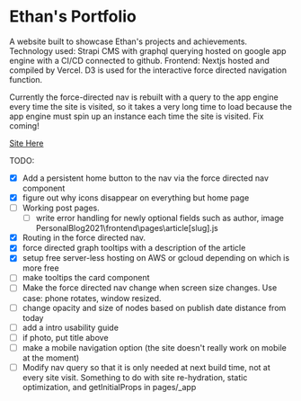 

# Ethan's Portfolio 

A website built to showcase Ethan's projects and achievements. Technology used: Strapi CMS with graphql querying hosted on google app engine with a CI/CD connected to github. Frontend: Nextjs hosted and compiled by Vercel. D3 is used for the interactive force directed navigation function.

Currently the force-directed nav is rebuilt with a query to the app engine every time the site is visited, so it takes a very long time to load because the app engine must spin up an instance each time the site is visited. Fix coming!

<a href='https://personal-blog2021.vercel.app/'>Site Here</a> 

TODO:


- [x] Add a persistent home button to the nav via the force directed nav component
- [x] figure out why icons disappear on everything but home page
- [ ] Working post pages.
    - [ ] write error handling for newly optional fields such as author, image PersonalBlog2021\frontend\pages\article\[slug].js
- [x] Routing in the force directed nav.
- [x] force directed graph tooltips with a description of the article 
- [x] setup free server-less hosting on AWS or gcloud depending on which is more free
- [ ] make tooltips the card component
- [ ] Make the force directed nav change when screen size changes. Use case: phone rotates, window resized. 
- [ ] change opacity and size of nodes based on publish date distance from today
- [ ] add a intro usability guide
- [ ] if photo, put title above
- [ ] make a mobile navigation option (the site doesn't really work on mobile at the moment)
- [ ] Modify nav query so that it is only needed at next build time, not at every site visit. Something to do with site re-hydration, static optimization, and getInitialProps in pages/_app